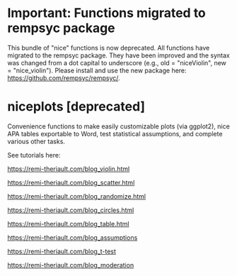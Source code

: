 # Important: Functions migrated to rempsyc package
This bundle of "nice" functions is now deprecated. All functions have migrated to the rempsyc package. They have been improved and the syntax was changed from a dot capital to underscore (e.g., old = "niceViolin", new = "nice_violin"). Please install and use the new package here: https://github.com/rempsyc/rempsyc/.

# niceplots [deprecated]
Convenience functions to make easily customizable plots (via ggplot2), nice APA tables exportable to Word, test statistical assumptions, and complete various other tasks.

See tutorials here:

https://remi-theriault.com/blog_violin.html

https://remi-theriault.com/blog_scatter.html

https://remi-theriault.com/blog_randomize.html

https://remi-theriault.com/blog_circles.html

https://remi-theriault.com/blog_table.html

https://remi-theriault.com/blog_assumptions

https://remi-theriault.com/blog_t-test

https://remi-theriault.com/blog_moderation

